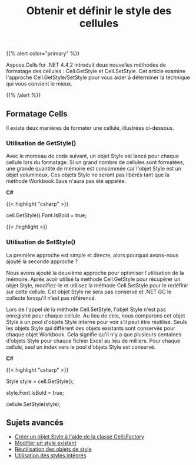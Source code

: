 ﻿---
title: Obtenir et définir le style des cellules
linktitle: modes
type: docs
weight: 50
url: /fr/net/styling-and-data-formatting/
---
{{% alert color="primary" %}} 

Aspose.Cells for .NET 4.4.2 introduit deux nouvelles méthodes de formatage des cellules : Cell.GetStyle et Cell.SetStyle. Cet article examine l'approche Cell.GetStyle/SetStyle pour vous aider à déterminer la technique qui vous convient le mieux.

{{% /alert %}} 
## **Formatage Cells**
Il existe deux manières de formater une cellule, illustrées ci-dessous.
### **Utilisation de GetStyle()**
Avec le morceau de code suivant, un objet Style est lancé pour chaque cellule lors du formatage. Si un grand nombre de cellules sont formatées, une grande quantité de mémoire est consommée car l'objet Style est un objet volumineux. Ces objets Style ne seront pas libérés tant que la méthode Workbook.Save n'aura pas été appelée.



**C#**

{{< highlight "csharp" >}}

 cell.GetStyle().Font.IsBold = true;



{{< /highlight >}}
### **Utilisation de SetStyle()**
La première approche est simple et directe, alors pourquoi avons-nous ajouté la seconde approche ?

Nous avons ajouté la deuxième approche pour optimiser l'utilisation de la mémoire. Après avoir utilisé la méthode Cell.GetStyle pour récupérer un objet Style, modifiez-le et utilisez la méthode Cell.SetStyle pour le redéfinir sur cette cellule. Cet objet Style ne sera pas conservé et .NET GC le collecte lorsqu'il n'est pas référencé.

Lors de l'appel de la méthode Cell.SetStyle, l'objet Style n'est pas enregistré pour chaque cellule. Au lieu de cela, nous comparons cet objet Style à un pool d'objets Style interne pour voir s'il peut être réutilisé. Seuls les objets Style qui diffèrent des objets existants sont conservés pour chaque objet Workbook. Cela signifie qu'il n'y a que plusieurs centaines d'objets Style pour chaque fichier Excel au lieu de milliers. Pour chaque cellule, seul un index vers le pool d'objets Style est conservé.



**C#**

{{< highlight "csharp" >}}

 Style style = cell.GetStyle();

style.Font.IsBold = true;

cellule.SetStyle(style);


## **Sujets avancés**
- [Créer un objet Style à l'aide de la classe CellsFactory](/cells/fr/net/create-style-object-using-cellsfactory-class/)
- [Modifier un style existant](/cells/fr/net/modify-an-existing-style/)
- [Réutilisation des objets de style](/cells/fr/net/reusing-style-objects/)
- [Utilisation des styles intégrés](/cells/fr/net/using-built-in-styles/)


